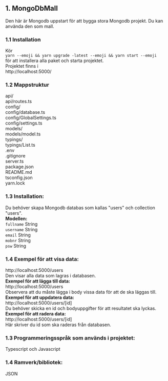 ## 1. MongoDbMall

Den här är Mongodb uppstart för att bygga stora Mongodb projekt. Du kan använda den som mall.

### 1.1 Installation

Kör  
`yarn --emoji && yarn upgrade -latest --emoji && yarn start --emoji`  
för att installera alla paket och starta projektet.  
Projektet finns i  
http://localhost:5000/

### 1.2 Mappstruktur

api/ <br />
api/routes.ts <br />
config/ <br />
config/database.ts <br />
config/GlobalSettings.ts <br />
config/settings.ts <br />
models/ <br />
models/model.ts <br />
typings/ <br />
typings/List.ts <br />
.env <br />
.gitignore <br />
server.ts <br />
package.json <br />
README.md <br />
tsconfig.json <br />
yarn.lock <br />

### 1.3 Installation:

Du behöver skapa Mongodb databas som kallas "users" och collection "users".  
**Modellen:**  
`fullname` String  
`username` String  
`email` String  
`mobnr` String  
`psw` String

### 1.4 Exempel för att visa data:

http://localhost:5000/users  
Den visar alla data som lagras i databasen.  
**Exempel för att lägga till data:**  
http://localhost:5000/users  
Observera att du måste lägga i body vissa data för att de ska läggas till.  
**Exempel för att uppdatera data:**  
http://localhost:5000/users/[id]  
Du behöver skicka en id och bodyuppgifter för att resultatet ska lyckas.  
**Exempel för att radera data:**  
http://localhost:5000/users/[id]  
Här skriver du id som ska raderas från databasen.

### 1.3 Programmeringsspråk som används i projektet:

Typescript och Javascript

### 1.4 Ramverk/bibliotek:

JSON
